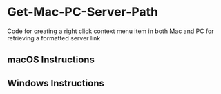 # Get-Mac-PC-Server-Path
Code for creating a right click context menu item in both Mac and PC for retrieving a formatted server link

## macOS Instructions



## Windows Instructions
